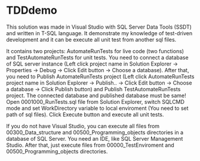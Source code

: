 # TDDdemo
This solution was made in Visual Studio with SQL Server Data Tools (SSDT) and written in T-SQL language.
It demonstrate my knowledge of test-driven development and it can be execute all unit test from another sql files. 

It contains two projects: AutomateRunTests for live code (two functions) and TestAutomateRunTests for unit tests. 
You need to connect a database of SQL server instance (Left click project name in Solution Explorer -> Properties -> Debug -> Click Edit button -> Choose a database).
After that, you need to Publish AutomateRunTests project (Left click AutomateRunTests project name in Solution Explorer -> Publish.. -> Click Edit button -> Choose a database -> Click Publish button) and Publish TestAutomateRunTests project.
The connected database and published database must be same!
Open 0001000_RunTests.sql file from Solution Explorer, switch SQLCMD mode and set WorkDirectory variable to local enviroment (You need to set path of sql files).
Click Execute button and execute all unit tests.

If you do not have Visual Studio, you can execute all files from 00300_Data_structure and 00500_Programming_objects directories in a database of SQL Server. You need an IDE, like SQL Server Management Studio. 
After that, just execute files from 00000_TestEnviroment and 00500_Programming_objects directories.


